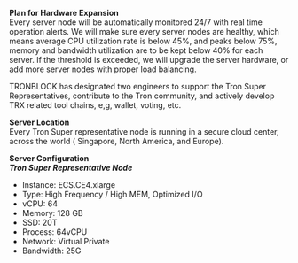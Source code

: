 **Plan for Hardware Expansion**
<br/>
Every server node will be automatically monitored 24/7 with real time operation alerts. We will make sure every server nodes are healthy, which means average CPU utilization rate is below 45%, and peaks below 75%, memory and bandwidth utilization are to be kept below 40% for each server. If the threshold is exceeded, we will upgrade the server hardware, or add more server nodes with proper load balancing.

TRONBLOCK has designated two engineers to support the Tron Super Representatives, contribute to the Tron community, and actively develop TRX related tool chains, e,g, wallet, voting, etc.

**Server Location**
<br/>
Every Tron Super representative node is running in a secure cloud center, across the world ( Singapore, North America, and Europe).

**Server Configuration**
<br/>
_**Tron Super Representative Node**_
<br/>
* Instance: ECS.CE4.xlarge
* Type: High Frequency / High MEM, Optimized I/O
* vCPU: 64
* Memory: 128 GB
* SSD: 20T
* Process: 64vCPU
* Network: Virtual Private
* Bandwidth: 25G

